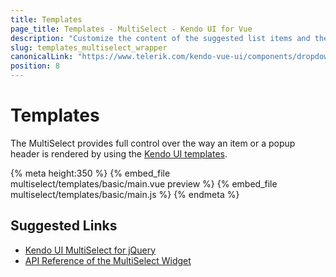 ```yaml
---
title: Templates
page_title: Templates - MultiSelect - Kendo UI for Vue
description: "Customize the content of the suggested list items and the drop-down list elements of a Kendo UI MultiSelect wrapper for Vue."
slug: templates_multiselect_wrapper
canonicalLink: "https://www.telerik.com/kendo-vue-ui/components/dropdowns/multiselect/custom-rendering/"
position: 8
---
```


<div><WrapperBanner link="/kendo-vue-ui/components/dropdowns/multiselect/custom-rendering"></WrapperBanner></div>

# Templates

The MultiSelect provides full control over the way an item or a popup header is rendered by using the [Kendo UI templates](https://docs.telerik.com/kendo-ui/framework/templates/overview).

{% meta height:350 %}
{% embed_file multiselect/templates/basic/main.vue preview %}
{% embed_file multiselect/templates/basic/main.js %}
{% endmeta %}

## Suggested Links

* [Kendo UI MultiSelect for jQuery](https://docs.telerik.com/kendo-ui/controls/editors/multiselect/overview)
* [API Reference of the MultiSelect Widget](https://docs.telerik.com/kendo-ui/api/javascript/ui/multiselect)
